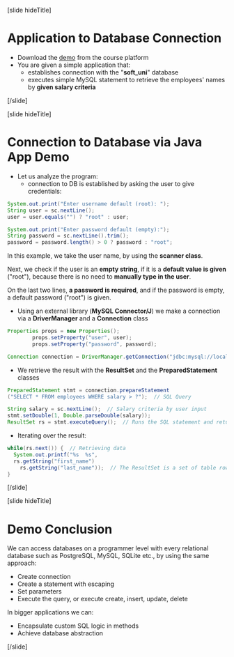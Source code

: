 [slide hideTitle]

# Application to Database Connection

- Download the [demo](https://softwareuniversity-my.sharepoint.com/:x:/r/personal/ivan_softuni_bg/_layouts/15/Doc.aspx?sourcedoc=%7B7612887C-7509-40AB-98B4-6FCE8C4AB0EC%7D&file=UCDN%20Resources%20Link%20-%20Still%20adding%20links.xlsx&action=default&mobileredirect=true&cid=4b401da1-c14d-48ae-8d68-ad53f655c8fd) from the course platform
- You are given a simple application that:
  - establishes connection with the "**soft_uni**" database
  - executes simple MySQL statement to retrieve the employees' names by **given salary criteria**

[/slide]

[slide hideTitle]

# Connection to Database via Java App Demo

- Let us analyze the program:
  - connection to DB is established by asking the user to give credentials:

```Java
System.out.print("Enter username default (root): ");
String user = sc.nextLine();
user = user.equals("") ? "root" : user;

System.out.print("Enter password default (empty):");
String password = sc.nextLine().trim();
password = password.length() > 0 ? password : "root";
```
In this example, we take the user name, by using the **scanner class**.

Next, we check if the user is an **empty string**, if it is a **default value is given** ("root"), because there is no need to **manually type in the user**.

On the last two lines, **a password is required**, and if the password is empty, a default password ("root") is given.

- Using an external library (**MySQL Connector/J**) we make a connection via a **DriverManager** and a **Connection** class

```Java
Properties props = new Properties();
        props.setProperty("user", user);
        props.setProperty("password", password);

Connection connection = DriverManager.getConnection("jdbc:mysql://localhost:3306/soft_uni", props);
```

- We retrieve the result with the **ResultSet** and the **PreparedStatement** classes

```Java
PreparedStatement stmt = connection.prepareStatement
("SELECT * FROM employees WHERE salary > ?");  // SQL Query

String salary = sc.nextLine();  // Salary criteria by user input
stmt.setDouble(1, Double.parseDouble(salary));
ResultSet rs = stmt.executeQuery();  // Runs the SQL statement and returns retrieved result
```

- Iterating over the result:

```Java
while(rs.next()) {  // Retrieving data
  System.out.printf("%s  %s",
  rs.getString("first_name")
    rs.getString("last_name"));  // The ResultSet is a set of table rows
}
```

[/slide]

[slide hideTitle]

# Demo Conclusion

We can access databases on a programmer level with every relational database such as PostgreSQL, MySQL, SQLite etc., by using the same approach:
- Create connection
- Create a statement with escaping
- Set parameters
- Execute the query, or execute create, insert, update, delete

In bigger applications we can:
- Encapsulate custom SQL logic in methods
- Achieve database abstraction

[/slide]
